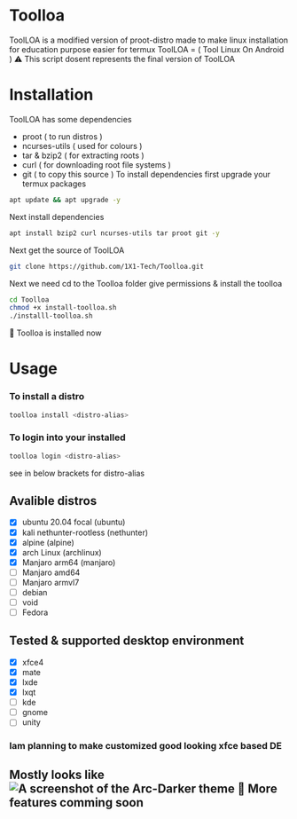 # Toolloa
ToolLOA is a modified version of proot-distro made to make linux installation for education purpose easier
for termux
ToolLOA = ( Tool Linux On Android )
⚠️ This script dosent represents the final version of ToolLOA 
# Installation
ToolLOA has some dependencies
- proot ( to run distros )
- ncurses-utils ( used for colours )
- tar & bzip2 ( for extracting roots )
- curl ( for downloading root file systems )
- git ( to copy this source )
To install dependencies first upgrade your termux packages
```bash
apt update && apt upgrade -y
```
Next install dependencies
```bash
apt install bzip2 curl ncurses-utils tar proot git -y
```
Next get the source of ToolLOA
```bash
git clone https://github.com/1X1-Tech/Toolloa.git
```
Next we need cd to the Toolloa folder give permissions & install the toolloa
```bash
cd Toolloa
chmod +x install-toolloa.sh
./installl-toolloa.sh
```
🧐 Toolloa is installed now
# Usage
### To install a distro
```bash
toolloa install <distro-alias>
```
### To login into your installed
```bash
toolloa login <distro-alias>
```
see in below brackets for distro-alias
## Avalible distros
- [x] ubuntu 20.04 focal (ubuntu)
- [x] kali nethunter-rootless (nethunter)
- [x] alpine (alpine)
- [x] arch Linux (archlinux)
- [x] Manjaro arm64 (manjaro)
- [ ] Manjaro amd64
- [ ] Manjaro armvl7
- [ ] debian
- [ ] void
- [ ] Fedora
## Tested & supported desktop environment
- [x] xfce4
- [x] mate
- [x] lxde
- [x] lxqt
- [ ] kde
- [ ] gnome
- [ ] unity
### Iam planning to make customized good looking xfce based DE
Mostly looks like 
![A screenshot of the Arc-Darker theme](http://i.imgur.com/NC6dqyl.png)
🧐 More features comming soon
-------

